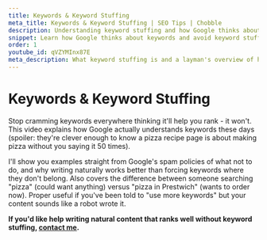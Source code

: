 ```yaml
---
title: Keywords & Keyword Stuffing
meta_title: Keywords & Keyword Stuffing | SEO Tips | Chobble
description: Understanding keyword stuffing and how Google thinks about keywords
snippet: Learn how Google thinks about keywords and avoid keyword stuffing
order: 1
youtube_id: qVZYMInx87E
meta_description: What keyword stuffing is and a layman's overview of how Google thinks about keywords in relation to your website
---
```


# Keywords & Keyword Stuffing

Stop cramming keywords everywhere thinking it'll help you rank - it won't. This video explains how Google actually understands keywords these days (spoiler: they're clever enough to know a pizza recipe page is about making pizza without you saying it 50 times).

I'll show you examples straight from Google's spam policies of what not to do, and why writing naturally works better than forcing keywords where they don't belong. Also covers the difference between someone searching "pizza" (could want anything) versus "pizza in Prestwich" (wants to order now). Proper useful if you've been told to "use more keywords" but your content sounds like a robot wrote it.

**If you'd like help writing natural content that ranks well without keyword stuffing, [contact me](/contact/).**